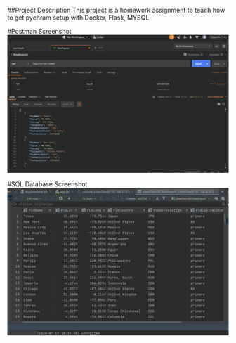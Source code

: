 ##Project Description
This project is a homework assignment to teach how to get pychram setup with Docker, Flask, MYSQL


#Postman Screenshot
![postman_request_output](screenshots/postman.png)


#SQL Database Screenshot
![pycharm_data_query](screenshots/sqldatabase.png)